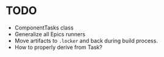 # TODO

+ ComponentTasks class
+ Generalize all Epics runners
+ Move artifacts to `.locker` and back during build process.
+ How to properly derive from Task?
